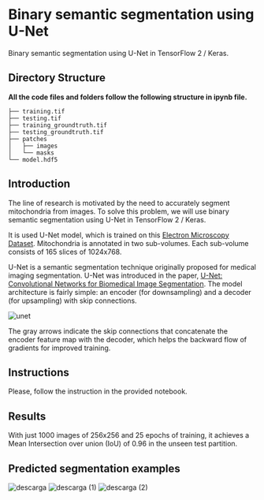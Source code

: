 # Binary semantic segmentation using U-Net

Binary semantic segmentation using U-Net in TensorFlow 2 / Keras. 


## Directory Structure

**All the code files and folders follow the following structure in ipynb file.**

```
├── training.tif
├── testing.tif
├── training_groundtruth.tif
├── testing_groundtruth.tif
├── patches
│   ├── images
│   └── masks
└── model.hdf5
```

## Introduction

The line of research is motivated by the need to accurately segment mitochondria from images. To solve this problem, we will use binary semantic segmentation using U-Net in TensorFlow 2 / Keras.

It is used U-Net model, which is trained on this <a href="https://www.epfl.ch/labs/cvlab/data/data-em/" target="_blank">Electron Microscopy Dataset</a>. Mitochondria is annotated in two sub-volumes. Each sub-volume consists of 165 slices of 1024x768. 

U-Net is a semantic segmentation technique originally proposed for medical imaging segmentation. U-Net was introduced in the paper, <a href="https://arxiv.org/abs/1505.04597" target="_blank">U-Net: Convolutional Networks for Biomedical Image Segmentation</a>. The model architecture is fairly simple: an encoder (for downsampling) and a decoder (for upsampling) with skip connections.

![unet](https://user-images.githubusercontent.com/73080100/184484154-958f202c-8d9e-412f-bc9d-c1ece98b1064.jpg)

The gray arrows indicate the skip connections that concatenate the encoder feature map with the decoder, which helps the backward flow of gradients for improved training.


## Instructions

Please, follow the instruction in the provided notebook.


## Results

With just 1000 images of 256x256 and 25 epochs of training, it achieves a Mean Intersection over union (IoU) of 0.96 in the unseen test partition.


## Predicted segmentation examples

![descarga](https://user-images.githubusercontent.com/73080100/184480994-c8e2ecea-9c2e-46af-a38e-85a9ea0b3637.jpg)
![descarga (1)](https://user-images.githubusercontent.com/73080100/184481024-63fed445-7f8b-43bd-a7fe-ccab3a9b28d2.jpg)
![descarga (2)](https://user-images.githubusercontent.com/73080100/184481033-f9a585aa-46fc-43a5-b0b1-f969b02866f7.jpg)




